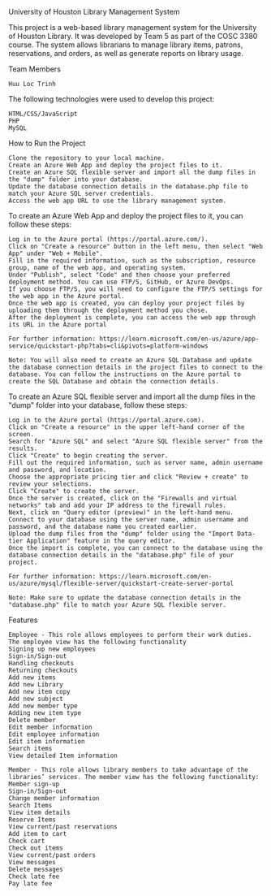 University of Houston Library Management System

This project is a web-based library management system for the University of Houston Library. It was developed by Team 5 as part of the COSC 3380 course. The system allows librarians to manage library items, patrons, reservations, and orders, as well as generate reports on library usage.

Team Members

    Huu Loc Trinh

The following technologies were used to develop this project:

    HTML/CSS/JavaScript
    PHP
    MySQL

How to Run the Project

    Clone the repository to your local machine.
    Create an Azure Web App and deploy the project files to it.
    Create an Azure SQL flexible server and import all the dump files in the "dump" folder into your database.
    Update the database connection details in the database.php file to match your Azure SQL server credentials.
    Access the web app URL to use the library management system.

To create an Azure Web App and deploy the project files to it, you can follow these steps:

    Log in to the Azure portal (https://portal.azure.com/).
    Click on "Create a resource" button in the left menu, then select "Web App" under "Web + Mobile".
    Fill in the required information, such as the subscription, resource group, name of the web app, and operating system.
    Under "Publish", select "Code" and then choose your preferred deployment method. You can use FTP/S, GitHub, or Azure DevOps.
    If you choose FTP/S, you will need to configure the FTP/S settings for the web app in the Azure portal.
    Once the web app is created, you can deploy your project files by uploading them through the deployment method you chose.
    After the deployment is complete, you can access the web app through its URL in the Azure portal

    For further information: https://learn.microsoft.com/en-us/azure/app-service/quickstart-php?tabs=cli&pivots=platform-windows

    Note: You will also need to create an Azure SQL Database and update the database connection details in the project files to connect to the database. You can follow the instructions on the Azure portal to create the SQL Database and obtain the connection details.

To create an Azure SQL flexible server and import all the dump files in the "dump" folder into your database, follow these steps:

    Log in to the Azure portal (https://portal.azure.com).
    Click on "Create a resource" in the upper left-hand corner of the screen.
    Search for "Azure SQL" and select "Azure SQL flexible server" from the results.
    Click "Create" to begin creating the server.
    Fill out the required information, such as server name, admin username and password, and location.
    Choose the appropriate pricing tier and click "Review + create" to review your selections.
    Click "Create" to create the server.
    Once the server is created, click on the "Firewalls and virtual networks" tab and add your IP address to the firewall rules.
    Next, click on "Query editor (preview)" in the left-hand menu.
    Connect to your database using the server name, admin username and password, and the database name you created earlier.
    Upload the dump files from the "dump" folder using the "Import Data-tier Application" feature in the query editor.
    Once the import is complete, you can connect to the database using the database connection details in the "database.php" file of your project.

    For further information: https://learn.microsoft.com/en-us/azure/mysql/flexible-server/quickstart-create-server-portal

    Note: Make sure to update the database connection details in the "database.php" file to match your Azure SQL flexible server.
Features

    Employee - This role allows employees to perform their work duties. The employee view has the following functionality
    Signing up new employees
    Sign-in/Sign-out
    Handling checkouts
    Returning checkouts
    Add new items
    Add new Library
    Add new item copy
    Add new subject
    Add new member type
    Adding new item type
    Delete member
    Edit member information
    Edit employee information
    Edit item information
    Search items
    View detailed Item information
    
    Member - This role allows library members to take advantage of the libraries’ services. The member view has the following functionality:
    Member sign-up
    Sign-in/Sign-out
    Change member information
    Search Items
    View item details
    Reserve Items
    View current/past reservations
    Add item to cart
    Check cart
    Check out items
    View current/past orders
    View messages
    Delete messages
    Check late fee
    Pay late fee

